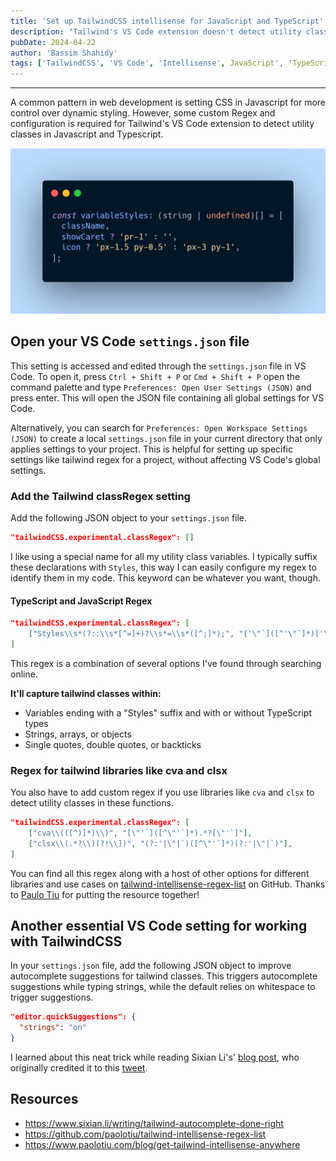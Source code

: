 ```yaml
---
title: 'Set up TailwindCSS intellisense for JavaScript and TypeScript'
description: "Tailwind's VS Code extension doesn't detect utility classes in JavaScript or TypeScript declarations by default. But it can be configured to do so, we can add support for data types like strings, arrays, and objects using Regex. In this post, I'll show you how to configure Tailwind intellisense and autocomplete suggestions for Javascript and Typescript variables in VS Code."
pubDate: 2024-04-22
author: 'Bassim Shahidy'
tags: ['TailwindCSS', 'VS Code', 'Intellisense', JavaScript', 'TypeScript', 'types', 'variables']
---
```


---

A common pattern in web development is setting CSS in Javascript for more control over dynamic styling. However, some custom Regex and configuration is required for Tailwind's VS Code extension to detect utility classes in Javascript and Typescript. 

![Example image showing an array declaration called `variableStyles` with typescript types, strings, and conditional class assignments.](../../images/variableStylesExample.png)

## Open your VS Code `settings.json` file
This setting is accessed and edited through the `settings.json` file in VS Code. To open it, press `Ctrl + Shift + P` or `Cmd + Shift + P` open the command palette and type `Preferences: Open User Settings (JSON)` and press enter. This will open the JSON file containing all global settings for VS Code.

Alternatively, you can search for `Preferences: Open Workspace Settings (JSON)` to create a local `settings.json` file in your current directory that only applies settings to your project. This is helpful for setting up specific settings like tailwind regex for a project, without affecting VS Code's global settings.

### Add the Tailwind classRegex setting
Add the following JSON object to your `settings.json` file.

```json
"tailwindCSS.experimental.classRegex": []
```

I like using a special name for all my utility class variables. I typically suffix these declarations with `Styles`, this way I can easily configure my regex to identify them in my code. This keyword can be whatever you want, though.

#### TypeScript and JavaScript Regex 

```json
"tailwindCSS.experimental.classRegex": [
    ["Styles\\s*(?::\\s*[^=]+)?\\s*=\\s*([^;]*);", "['\"`]([^'\"`]*)['\"`]"]
]
```

This regex is a combination of several options I've found through searching online.

**It'll capture tailwind classes within:**
 - Variables ending with a "Styles" suffix and with or without TypeScript types
 - Strings, arrays, or objects
 - Single quotes, double quotes, or backticks

### Regex for tailwind libraries like cva and clsx

You also have to add custom regex if you use libraries like `cva` and `clsx` to detect utility classes in these functions.

```json
"tailwindCSS.experimental.classRegex": [
    ["cva\\(([^)]*)\\)", "[\"'`]([^\"'`]*).*?[\"'`]"],
    ["clsx\\(.*?\\)(?!\\])", "(?:'|\"|`)([^\"'`]*)(?:'|\"|`)"],
]
```
You can find all this regex along with a host of other options for different libraries and use cases on  [tailwind-intellisense-regex-list](https://github.com/paolotiu/tailwind-intellisense-regex-list) on GitHub. Thanks to [Paulo Tiu](https://www.paolotiu.com) for putting the resource together!

## Another essential VS Code setting for working with TailwindCSS
In your `settings.json` file, add the following JSON object to improve autocomplete suggestions for tailwind classes. This triggers autocomplete suggestions while typing strings, while the default relies on whitespace to trigger suggestions.

```json
"editor.quickSuggestions": {
  "strings": "on"
}
```

I learned about this neat trick while reading Sixian Li's' [blog post](https://www.sixian.li/writing/tailwind-autocomplete-done-right), who originally credited it to this [tweet](https://twitter.com/zuozizhen/status/1614519138420150272?s=20).

## Resources
- https://www.sixian.li/writing/tailwind-autocomplete-done-right
- https://github.com/paolotiu/tailwind-intellisense-regex-list
- https://www.paolotiu.com/blog/get-tailwind-intellisense-anywhere